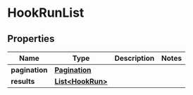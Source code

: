 

# HookRunList


## Properties

| Name | Type | Description | Notes |
|------------ | ------------- | ------------- | -------------|
|**pagination** | [**Pagination**](Pagination.md) |  |  |
|**results** | [**List&lt;HookRun&gt;**](HookRun.md) |  |  |



